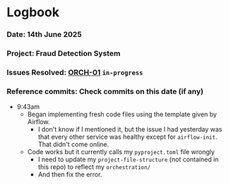 # Logbook
### Date: 14th June 2025
### Project: Fraud Detection System
### Issues Resolved: [ORCH-01](https://github.com/EsosaOrumwese/fraud-detection-system/issues/22) `in-progress`
### Reference commits: Check commits on this date (if any)

* 9:43am
  * Began implementing fresh code files using the template given by Airflow.
    * I don't know if I mentioned it, but the issue I had yesterday was that every other service was healthy except for `airflow-init`. That didn't come online.
  * Code works but it currently calls my `pyproject.toml` file wrongly
    * I need to update my `project-file-structure` (not contained in this repo) to reflect my `orchestration/`
    * And then fix the error.